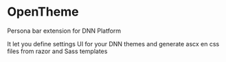 # OpenTheme

Persona bar extension for DNN Platform

It let you define settings UI for your DNN themes
and generate ascx en css files from razor and Sass templates
